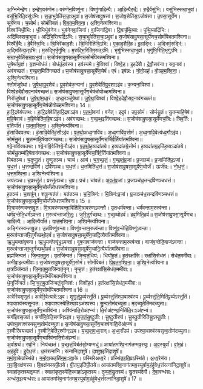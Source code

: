 

  
अ॒ग्निनेन्द्रे॑ण। इन्द्रे॑ण॒वरु॑णॆन। वरु॑णॆन॒विष्णु॑ना। विष्णु॑णादि॒त्यै:। आ॒दि॒त्यैरु॒द्रै:। रु॒द्रैर्वसु॑भि:। वसु॑भिस्सचा॒भुवा॑। वसु॑भि॒रिति॒वसु॑ऽभि:। स॒चा॒भुवेति॑स॒चा॒ऽभुवा॑॥ स॒जोष॑सावु॒षसा॑। स॒जोष॒सेति॑स॒ऽजोष॑सा। उ॒षसा॒सूर्ये॑ण। सूर्ये॑णच। च॒सोमं॑। सोमं॑पिबतं। पि॒ब॒त॒म॒श्वि॒ना॒। अ॒श्वि॒नेत्य॑श्विना॥  
विश्वा॑भिधी॒भि:। धी॒भिर्भुव॑नेन। भुव॑नेनवा॒जिना॑। वा॒जिना॑दि॒वा। दि॒वापृ॑थि॒व्या:। पृ॒थि॒व्याद्रि॑भि:। अद्रि॑भिस्सचा॒भुवा॑। अद्रि॑भि॒रित्यद्रि॑ऽभि:। स॒चा॒भुवेति॑स॒चा॒ऽभुवा॑॥ स॒जोष॑सावु॒षसा॒सूर्ये॑णच॒सोमं॑पिबतमश्विना॥  
विश्वै॑र्दे॒वै:। दे॒वैस्त्रि॒भि:। त्रि॒भिरे॑काद॒शै:। त्रि॒भिरिति॑त्रि॒ऽभि:। ए॒का॒द॒शैरि॒ह। इ॒हाद्भि:। अ॒द्भिर्म॒रुद्भि॑:। अ॒द्भिरित्य॒त्ऽभि:। म॒रुद्भि॒र्भृगु॑भि:। म॒रुद्भि॒रिति॑म॒रुत्ऽभि॑:। भृगु॑भिस्सचा॒भुवा॑। भृगु॑भि॒रिति॒भृगु॑ऽभि:। स॒चा॒भुवेति॑स॒चा॒ऽभुवा॑॥ स॒जोष॑सावु॒षसा॒सूर्ये॑णच॒सोमं॑पिबतमश्विना॥  
जु॒षेथां॑य॒ज्ञं। य॒ज्ञम्बोध॑तं। बोध॑तं॒हव॑स्य। हव॑स्यमे। मे॒विश्वा॑। विश्वे॒ह। इ॒हदे॑वौ। दे॒वौ॒सव॑ना। सव॒नाव॑। अव॑गच्छतं। ग॒च्छ॒त॒मिति॑गच्छतं॥ स॒जोष॑सावु॒षसा॒सूर्ये॑ण॒चेषं॑। एषं॑। इष॑न्न:। नो॒वो॒ळ्हं॒। वो॒ळ्ह॒म॒श्वि॒ना॒। अ॒श्वि॒नेत्य॑श्विना॥  
स्तोमं॑जुषेथां। जु॒षे॒था॒यु॒व॒शेव॑। यु॒व॒शेव॑क॒न्यनां॑। यु॒व॒शेवेति॑यु॒व॒शाऽइ॑व। क॒न्यनां॒विश्वा॑। विश्वे॒हदे॑वौ॒सव॒नाव॑गच्छतं॥ स॒जोष॑सावु॒षसा॒सूर्ये॑ण॒चेष॑न्नोवोळ्हमश्विना॥  
गिरो॑जुषेथां। जु॒षे॒थां॒म॒ध्व॒रं। अ॒ध्व॒रञ्जु॑षेथां। जु॒षे॒थां॒विश्वा॑। विश्वे॒हदे॑वौ॒सव॒नाव॑गच्छतं॥ स॒जोष॑सावु॒षसा॒सूर्ये॑ण॒चेष॑न्नोवोळ्हमश्विना॥ 14 ॥  
हा॒रि॒द्रवेव॑पतथ:। हा॒रि॒द्रवेवेति॑हा॒रि॒द्रवाऽइ॑व। प॒त॒थो॒वना॑। वनेत्। इदुप॑। उप॒सोमं॑। सोमं॑सु॒तं। सु॒तम्माहि॒षेव॑। म॒हि॒षेवाव॑। म॒हि॒षेवेति॑म॒हि॒षाऽइ॑व। अव॑गच्छथ:। ग॒च्छ॒थ॒इति॑गच्छथ:॥ स॒जोष॑सावु॒षसा॒सूर्ये॑णच॒त्रि:। त्रिव॒र्ति:। व॒र्तिर्या॑तं। या॒त॒म॒श्वि॒ना॒। अ॒श्वि॒नेत्य॑श्विना॥  
हं॒सावि॑वपतथ:। हं॒सावि॒वेति॑हं॒सौऽइ॑व। प॒त॒थो॒अध्व॒गावि॑व। अ॒ध्व॒गावि॑व॒सोमं॑। अ॒ध्व॒गावि॒वेत्य॑ध्व॒गौऽइ॑व। सोमं॑सु॒तं। सु॒तम्मा॑हि॒षेवाव॑गच्छथ:॥ स॒जोष॑सावु॒षसा॒सूर्ये॑णच॒र्त्रिर्व॒र्तिया॑तमश्विना॥  
श्ये॒नावि॑वपतथ:। श्ये॒नावि॒वेति॑श्ये॒नौऽइ॑व। प॒त॒थो॒ह॒व्यदा॑तये। ह॒व्यदा॑तये॒सोमं॑। ह॒व्यदा॑तय॒इति॑ह॒व्यऽदा॑तये। सोमं॑सु॒तम्म॑हि॒षेवाव॑गच्छथ:॥ स॒जोष॑सावु॒षसा॒सूर्ये॑णच॒र्त्रिर्व॒र्तिया॑तमश्विना॥  
पिब॑तञ्च। च॒तृ॒प्णु॒तं। तृ॒प्णु॒तञ्च। चाच॑। आच॑। च॒ग॒च्छ॒तं॒। ग॒च्छ॒तं॒प्र॒जां। प्र॒जाञ्च॑। प्र॒जामिति॑प्र॒ऽजां। च॒ध॒त्तं। ध॒त्तन्द्रवि॑णं। द्रवि॑णञ्च। च॒ध॒त्तं। ध॒त्तमिति॑ध॒त्तं॥ स॒जोष॑सावु॒षसा॒सूर्ये॑ण॒चोर्जं॑। ऊर्ज॑न्न:। नो॒ध॒त्तं॒। ध॒त्त॒म॒श्वि॒ना॒। अ॒श्वि॒नेत्य॑श्विना॥  
जय॑तञ्च। च॒प्रस्तु॑तं। प्रस्तु॑तञ्च। च॒प्र। प्रच॑। चा॑वतं। अ॒व॒तं॒प्र॒जां। प्र॒जाञ्च॑ध॒त्तन्द्रवि॑णञ्चधत्तं॥ स॒जोष॑सावु॒षसा॒सूर्ये॑ण॒चोर्ज॑न्नोधत्तमश्विना॥  
ह॒तञ्च॑। च॒शत्रू॑न्। शत्रू॒न्यत॑तं। यत॑तञ्च। च॒मि॒त्रिण॑:। मि॒त्रिण॑:प्र॒जां। प्र॒जाञ्च॑ध॒त्तन्द्रवि॑णञ्चधत्तं॥ स॒जोष॑सावु॒षसा॒सूर्ये॑ण॒चोर्ज॑न्नोधत्तमश्विना॥ 15 ॥  
मि॒त्रावरु॑णवन्तावु॒त। मि॒त्रावरु॑णवन्ता॒विति॑मि॒त्रावरु॑णऽवन्तौ। उ॒तधर्म॑वन्ता। धर्म॑वन्ताम॒रुत्व॑न्ता। धर्म॑व॒न्तेति॒धर्म॑ऽवन्ता। म॒रुत्व॑न्ताजरि॒तु:। ज॒रि॒तुर्ग॑च्छथ:। ग॒च्छ॒थोहवं॑। हव॒मिति॒हवं॑॥ स॒जोष॑सावु॒षसा॒सूर्ये॑णच। चा॒दि॒त्यै:। आ॒दि॒त्यैर्या॑तं। या॒तं॒म॒श्वि॒ना॒। अ॒श्वि॒नेत्य॑श्विना॥  
अङ्गि॑रस्वन्तावु॒त। उ॒तविष्णु॑वन्ता। विष्णु॑वन्ताम॒रुत्व॑न्ता। विष्णु॑व॒न्तेति॒विष्णु॑ऽवन्ता। म॒रुत्व॑न्ताजरि॒तुर्ग॑च्छथो॒हवं॑॥ स॒जोष॑सावु॒षसा॒सूर्ये॑ण॒चादि॒त्यैर्या॑तमश्विना॥  
ऋ॒भु॒मन्ता॑वृषणा। ऋ॒भु॒मन्तेत्यृ॑भु॒ऽमन्ता॑। वृ॒ष॒णावाज॑वन्ता। वाज॑वन्ताम॒रुत्व॑न्ता। वाज॑व॒न्तेति॒वाज॑ऽवन्ता। म॒रुत्व॑न्ताजरु॒तुर्ग॑च्छथो॒हवं॑॥ स॒जोष॑सावु॒षसा॒सूर्ये॑ण॒चादि॒त्यैर्या॑तमश्विना॥  
ब्रह्म॑जिन्वतं। जि॒न्व॒त॒मु॒त। उ॒तजि॑न्वतं। जि॒न्व॒तं॒धिय॑:। धियो॑ह॒तं। ह॒तंरक्षां॑सि। रक्षां॑सि॒सेध॑तं। सेध॑त॒ममी॑वा:। अमी॑वा॒इत्यमी॑वाः॥ स॒जोष॑सावु॒षसा॒सूर्ये॑ण॒सोमं॑। सोमं॑पिबतं। पि॒ब॒त॒म॒श्वि॒ना॒। अ॒श्वि॒नेत्य॑श्विना॥  
क्ष॒त्रञ्जि॑न्वतं। जि॒न्व॒त॒मु॒तजि॑न्वतं॒नॄन्। नॄन्ह॒तं। ह॒तंरक्षां॑सि॒सेध॑त॒ममी॑वा:॥ स॒जोष॑सावु॒षसा॒सूर्ये॑ण॒सोमं॑पिबतमश्विना॥  
धे॒नूर्जि॑न्वतं। जि॒न्व॒त॒मु॒तजि॑न्वतं॒नॄन्विश॑:। विशो॑ह॒तं। ह॒तंरक्षां॑सि॒सेध॑त॒ममी॑वा:॥ स॒जोष॑सावु॒षसा॒सूर्ये॑ण॒सोमं॑पिबतमश्विना॥ 16 ॥  
अत्रे॑रिवशृणुतं। अत्रे॑रि॒वेत्यत्रे॑:ऽइव। शृ॒णु॒तं॒पू॒र्व्यस्तु॑तिं। पू॒र्व्यस्तु॑तिंश्या॒वाश्व॑स्य। पू॒र्व्यस्तु॑ति॒मिति॑पू॒र्व्यऽस्तु॑तिं। श्या॒वाश्व॑स्यसुन्व॒त:। श्या॒वाश्व॒स्येति॑श्या॒वऽअ॑श्वस्य। सु॒न्व॒तोम॑दच्युता। म॒द॒च्युतेति॑मदच्युता॥ स॒जोष॑सावु॒षसा॒सूर्ये॑ण॒चाश्वि॑ना। अश्वि॑नाति॒रोअ॑ह्न्यं। ति॒रोअ॑ह्ण्य॒मिति॑ति॒र:ऽअ॑ह्न्यं॥  
सर्गाँ॑इवसृजतं। सर्गा॑नि॒वेति॒सर्गा॑न्ऽइव। सृ॒ज॒तं॒सु॒ष्टु॒ती:। सु॒ष्टु॒तीरुप॑। सु॒स्तु॒तीरिति॑सु॒ऽस्तु॒ती:। उप॑श्या॒वाश्व॑स्यसुन्व॒तोम॑दच्युता॥ स॒जोष॑सावु॒षसा॒सूर्ये॑ण॒चाश्व॑नाति॒रोअ॑ह्न्यं॥  
र॒श्मीँरि॑वयच्छतं। र॒श्मीनि॒वेति॑र॒श्मीन्ऽइ॑व। य॒च्छ॒त॒म॒ध्व॒रान्। अ॒ध्व॒राँउप॑। उप॑श्या॒वाश्व॑स्यसुन्व॒तोम॑दच्युता॥ स॒जोष॑सावु॒षसा॒सूर्ये॑ण॒चाश्वि॑नाति॒रोअ॑ह्न्यं॥  
अ॒र्वाग्रथं॑। रथं॒नि। निय॑च्छतं। य॒च्छ॒तं॒पिब॑तंसो॒म्यम्मधु॑॥ आया॑तमश्वि॒नाग॑तम्मव॒स्यु:। अ॒व॒स्युर्वां॑। वां॒म॒हं। अ॒हंहु॑वे। हु॒वे॒ध॒त्तं। ध॒त्तंरत्ना॑नि। रत्ना॑निदा॒शुषे॑। दा॒शुष॒इति॑दा॒शुषे॑॥  
न॒मो॒वा॒केप्रस्थि॑ते। न॒मो॒वा॒कइति॑न॒म॒:ऽवा॒के। प्रस्थि॑रेअध्व॒रे। प्रस्थि॑त॒इति॒प्रऽस्थि॑ते। अ॒ध्व॒रेन॑रा। न॒रा॒वि॒वक्ष॑णस्य। वि॒वक्ष॑णस्यपी॒तये॑। पी॒तय॒इति॑पी॒तये॑॥ आया॑तमश्वि॒नाग॑तमव॒स्युर्वा॑म॒हंहु॑वेध॒त्तंरत्ना॑निदा॒शुषे॑॥  
स्वाहा॑कृतस्यतृम्पतं। स्वाहा॑कृत॒स्येति॒स्वाहा॑ऽकृतस्य। तृ॒म्प॒तं॒सु॒तस्य॑। सु॒तस्य॑देवौ। दे॒वा॒वन्ध॑स:। अन्ध॑स॒इत्यन्ध॑स:॥ आया॑तमश्वि॒नाग॑तमव॒स्युर्वा॑म॒हंहु॑वेध॒त्तंरत्ना॑निदा॒शुषे॑॥ 17 ॥  
